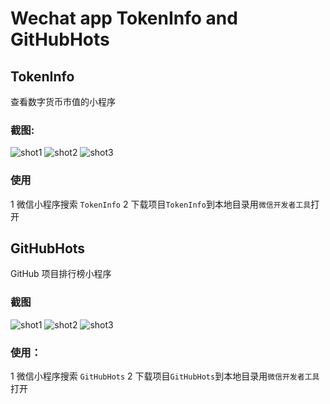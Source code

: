 # Wechat app TokenInfo and GitHubHots


## TokenInfo
查看数字货币市值的小程序

### 截图:
![shot1](https://raw.githubusercontent.com/conanskyforce/wechat_app/master/TokenInfo/shots/shot1.png)
![shot2](https://raw.githubusercontent.com/conanskyforce/wechat_app/master/TokenInfo/shots/shot2.png)
![shot3](https://raw.githubusercontent.com/conanskyforce/wechat_app/master/TokenInfo/shots/shot3.png)

### 使用
1 微信小程序搜索 ```TokenInfo```
2 下载项目```TokenInfo```到本地目录用```微信开发者工具```打开


## GitHubHots
GitHub 项目排行榜小程序

### 截图
![shot1](https://raw.githubusercontent.com/conanskyforce/wechat_app/master/GitHubHots/shots/shot1.png)
![shot2](https://raw.githubusercontent.com/conanskyforce/wechat_app/master/GitHubHots/shots/shot2.png)
![shot3](https://raw.githubusercontent.com/conanskyforce/wechat_app/master/GitHubHots/shots/shot3.png)

### 使用：
1 微信小程序搜索 ```GitHubHots```
2 下载项目```GitHubHots```到本地目录用```微信开发者工具```打开


